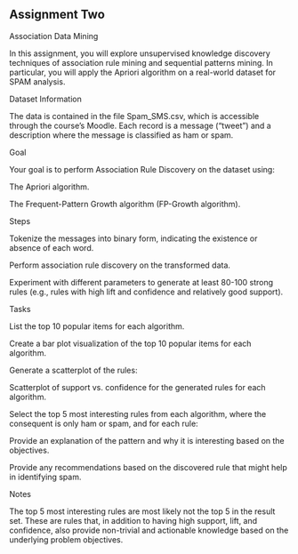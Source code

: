 ## Assignment Two

Association Data Mining

In this assignment, you will explore unsupervised knowledge discovery techniques of association rule mining and sequential patterns mining. In particular, you will apply the Apriori algorithm on a real-world dataset for SPAM analysis.

Dataset Information

The data is contained in the file Spam_SMS.csv, which is accessible through the course’s Moodle. Each record is a message (“tweet”) and a description where the message is classified as ham or spam.

Goal

Your goal is to perform Association Rule Discovery on the dataset using:

The Apriori algorithm.

The Frequent-Pattern Growth algorithm (FP-Growth algorithm).

Steps

Tokenize the messages into binary form, indicating the existence or absence of each word.

Perform association rule discovery on the transformed data.

Experiment with different parameters to generate at least 80-100 strong rules (e.g., rules with high lift and confidence and relatively good support).

Tasks

List the top 10 popular items for each algorithm.

Create a bar plot visualization of the top 10 popular items for each algorithm.

Generate a scatterplot of the rules:

Scatterplot of support vs. confidence for the generated rules for each algorithm.

Select the top 5 most interesting rules from each algorithm, where the consequent is only ham or spam, and for each rule:

Provide an explanation of the pattern and why it is interesting based on the objectives.

Provide any recommendations based on the discovered rule that might help in identifying spam.

Notes

The top 5 most interesting rules are most likely not the top 5 in the result set. These are rules that, in addition to having high support, lift, and confidence, also provide non-trivial and actionable knowledge based on the underlying problem objectives.

